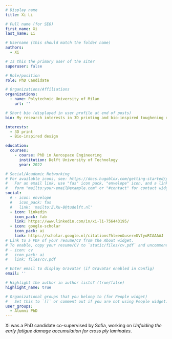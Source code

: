 ```yaml
---
# Display name
title: Xi Li

# Full name (for SEO)
first_name: Xi
last_name: Li

# Username (this should match the folder name)
authors:
  - Xi

# Is this the primary user of the site?
superuser: false

# Role/position
role: PhD Candidate

# Organizations/Affiliations
organizations:
  - name: Polytechnic University of Milan
    url: ''

# Short bio (displayed in user profile at end of posts)
bio: My research interests in 3D printing and bio-inspired toughening designs.

interests:
  - 3D print
  - Bio-inspired design

education:
  courses:
    - course: PhD in Aerospace Engineering
      institution: Delft University of Technology
      year: 2022

# Social/Academic Networking
# For available icons, see: https://docs.hugoblox.com/getting-started/page-builder/#icons
#   For an email link, use "fas" icon pack, "envelope" icon, and a link in the
#   form "mailto:your-email@example.com" or "#contact" for contact widget.
social:
  # - icon: envelope
  #   icon_pack: fas
  #   link: 'mailto:Z.Xu-8@tudelft.nl'
  - icon: linkedin
    icon_pack: fab
    link: https://www.linkedin.com/in/xi-li-756443195/
  - icon: google-scholar
    icon_pack: ai
    link: https://scholar.google.nl/citations?hl=en&user=UVfyoRIAAAAJ
# Link to a PDF of your resume/CV from the About widget.
# To enable, copy your resume/CV to `static/files/cv.pdf` and uncomment the lines below.
# - icon: cv
#   icon_pack: ai
#   link: files/cv.pdf

# Enter email to display Gravatar (if Gravatar enabled in Config)
email: ''

# Highlight the author in author lists? (true/false)
highlight_name: true

# Organizational groups that you belong to (for People widget)
#   Set this to `[]` or comment out if you are not using People widget.
user_groups:
  - Alumni PhD
---
```


Xi was a PhD candidate co-supervised by Sofia, working on *Unfolding the early fatigue damage accumulation for cross ply laminates*.
